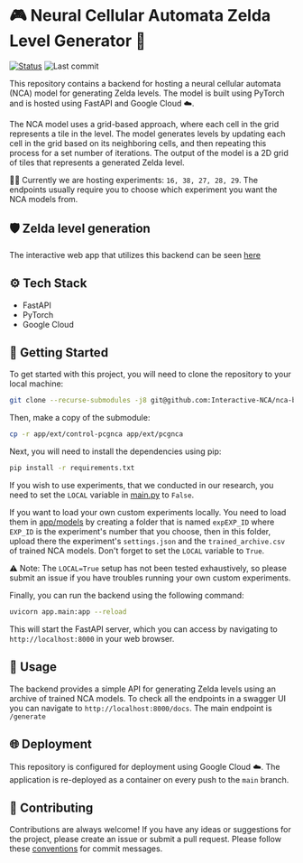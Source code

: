 # 🎮 Neural Cellular Automata Zelda Level Generator 🧩

[![Status](https://img.shields.io/website?label=backend&style=for-the-badge&up_message=online&url=https%3A%2F%2Fnca-backend-rxv2teft2q-ew.a.run.app%2Fdocs)](https://nca-backend-rxv2teft2q-ew.a.run.app/docs) ![Last commit](https://img.shields.io/github/last-commit/Interactive-NCA/nca-backend?style=for-the-badge)

This repository contains a backend for hosting a neural cellular automata (NCA) model for generating Zelda levels. The model is built using PyTorch and is hosted using FastAPI and Google Cloud ☁️. 

The NCA model uses a grid-based approach, where each cell in the grid represents a tile in the level. The model generates levels by updating each cell in the grid based on its neighboring cells, and then repeating this process for a set number of iterations. The output of the model is a 2D grid of tiles that represents a generated Zelda level.

🧑‍🔬 Currently we are hosting experiments: `16, 38, 27, 28, 29`. The endpoints usually require you to choose which experiment you want the NCA models from. 

## 🛡️ Zelda level generation 

The interactive web app that utilizes this backend can be seen [here](https://interactive-nca-ui.vercel.app/)

## ⚙️ Tech Stack
- FastAPI
- PyTorch 
- Google Cloud 

## 🚀 Getting Started

To get started with this project, you will need to clone the repository to your local machine:

```bash
git clone --recurse-submodules -j8 git@github.com:Interactive-NCA/nca-backend.git
```

Then, make a copy of the submodule:

```bash
cp -r app/ext/control-pcgnca app/ext/pcgnca
```

Next, you will need to install the dependencies using pip:

```bash
pip install -r requirements.txt
```

If you wish to use experiments, that we conducted in our research, you need to set the `LOCAL` variable in [main.py](app/main.py) to `False`.

If you want to load your own custom experiments locally. You need to load them in [app/models](app/models) by creating a folder that is named
`expEXP_ID` where `EXP_ID` is the experiment's number that you choose, then in this folder, upload there the experiment's `settings.json` and
the `trained_archive.csv` of trained NCA models. Don't forget to set the `LOCAL` variable to `True`. 

⚠️ Note: The `LOCAL=True` setup has not been tested exhaustively, so please submit an issue if you have troubles running your own custom experiments.

Finally, you can run the backend using the following command:

```bash
uvicorn app.main:app --reload
```

This will start the FastAPI server, which you can access by navigating to `http://localhost:8000` in your web browser.

## 📝 Usage

The backend provides a simple API for generating Zelda levels using an archive of trained NCA models.
To check all the endpoints in a swagger UI you can navigate to `http://localhost:8000/docs`. The main endpoint is `/generate`


## 🌐 Deployment

This repository is configured for deployment using Google Cloud️ ☁️. The application is re-deployed as a container on every push to the `main` branch.

## 🤝 Contributing

Contributions are always welcome! If you have any ideas or suggestions for the project, please create an issue or submit a pull request. Please follow these [conventions](https://gist.github.com/joshbuchea/6f47e86d2510bce28f8e7f42ae84c716) for commit messages.

